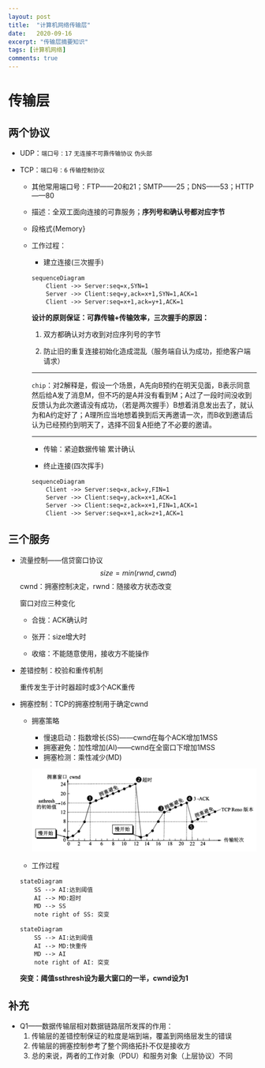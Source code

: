 ```yaml
---
layout: post
title:  "计算机网络传输层"
date:   2020-09-16
excerpt: "传输层摘要知识"
tags: [计算机网络]
comments: true
---
```


# 传输层

## 两个协议

+ UDP：`端口号：17`	`无连接不可靠传输协议`	`伪头部`

+ TCP：`端口号：6`	`传输控制协议`

  + 其他常用端口号：FTP——20和21；SMTP——25；DNS——53；HTTP——80

  + 描述：全双工面向连接的可靠服务；**序列号和确认号都对应字节**

  + 段格式{Memory}

  + 工作过程：

    + 建立连接(三次握手)

    ```mermaid
    sequenceDiagram
    	Client ->> Server:seq=x,SYN=1
    	Server ->> Client:seq=y,ack=x+1,SYN=1,ACK=1
    	Client ->> Server:seq=x+1,ack=y+1,ACK=1
    ```

    **设计的原则保证：可靠传输+传输效率，三次握手的原因：**

    1. 双方都确认对方收到对应序列号的字节

    2. 防止旧的重复连接初始化造成混乱（服务端自认为成功，拒绝客户端请求）

    ------

    `chip`：对2解释是，假设一个场景，A先向B预约在明天见面，B表示同意然后给A发了消息M，但不巧的是A并没有看到M；A过了一段时间没收到反馈认为此次邀请没有成功，（若是两次握手）B想着消息发出去了，就认为和A约定好了；A理所应当地想着换到后天再邀请一次，而B收到邀请后认为已经预约到明天了，选择不回复A拒绝了不必要的邀请。

    ------

    

    + 传输：紧迫数据传输 累计确认

      

    + 终止连接(四次挥手)

    ```mermaid
    sequenceDiagram
    	Client ->> Server:seq=x,ack=y,FIN=1
    	Server ->> Client:seq=y,ack=x+1,ACK=1
    	Server ->> Client:seq=z,ack=x+1,FIN=1,ACK=1
    	Client ->> Server:seq=x+1,ack=z+1,ACK=1
    ```



## 三个服务

+ 流量控制——信贷窗口协议
  $$
  size = min(rwnd, cwnd)
  $$
  cwnd：拥塞控制决定，rwnd：随接收方状态改变

  窗口对应三种变化

  + 合拢：ACK确认时

  + 张开：size增大时

  + 收缩：不能随意使用，接收方不能操作

  

+ 差错控制：校验和重传机制

  重传发生于计时器超时或3个ACK重传

  

+ 拥塞控制：TCP的拥塞控制用于确定cwnd

  + 拥塞策略

    + 慢速启动：指数增长(SS)——cwnd在每个ACK增加1MSS
    + 拥塞避免：加性增加(AI)——cwnd在全窗口下增加1MSS
    + 拥塞检测：乘性减少(MD)

    ![image-20210712221814434](..\assets\img\netComm-3.png)

  + 工作过程

  ```mermaid
  stateDiagram
      SS --> AI:达到阈值
      AI --> MD:超时
      MD --> SS
      note right of SS: 突变
  ```

  ```mermaid
  stateDiagram
      SS --> AI:达到阈值
      AI --> MD:快重传
      MD --> AI 
      note right of AI: 突变
  ```

  **突变：阈值ssthresh设为最大窗口的一半，cwnd设为1**



## 补充

+ Q1——数据传输层相对数据链路层所发挥的作用：
  1. 传输层的差错控制保证的粒度是端到端，覆盖到网络层发生的错误
  2. 传输层的拥塞控制参考了整个网络拓扑不仅是接收方
  3. 总的来说，两者的工作对象（PDU）和服务对象（上层协议）不同